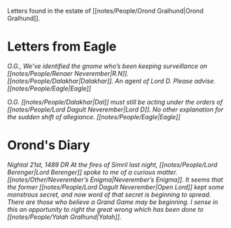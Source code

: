 Letters found in the estate of [[notes/People/Orond Gralhund|Orond Gralhund]].

# Letters from Eagle
*O.G.,
We’ve identified the gnome who’s been keeping surveillance on [[notes/People/Renaer Neverember|R.N]]. [[notes/People/Dalakhar|Dalakhar]]. An agent of Lord D. Please advise. 
[[notes/People/Eagle|Eagle]]*

*O.G. 
[[notes/People/Dalakhar|Dal]] must still be acting under the orders of [[notes/People/Lord Dagult Neverember|Lord D]]. No other explanation for the sudden shift of allegiance.
[[notes/People/Eagle|Eagle]]*
# Orond's Diary
*Nightal 21st, 1489 DR 
At the fires of Simril last night, [[notes/People/Lord Berenger|Lord Berenger]] spoke to me of a curious matter. [[notes/Other/Neverember’s Enigma|Neverember’s Enigma]]. It seems that the former [[notes/People/Lord Dagult Neverember|Open Lord]] kept some monstrous secret, and now word of that secret is beginning to spread. There are those who believe a Grand Game may be beginning. I sense in this an opportunity to right the great wrong which has been done to [[notes/People/Yalah Gralhund|Yalah]].*